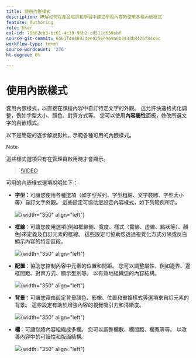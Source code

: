 ```yaml
---
title: 使用內嵌樣式
description: 瞭解如何在產品培訓和學習中建立學習內容時使用各種內嵌樣式
feature: Authoring
role: User
exl-id: 78b62eb3-bc61-4c39-96b2-c0511d659ebf
source-git-commit: 6a61f404892dee8256e969a0b3433b8425f84c6c
workflow-type: tm+mt
source-wordcount: '276'
ht-degree: 0%

---
```


# 使用內嵌樣式

套用內嵌樣式，以直接在課程內容中自訂特定文字的外觀。 這允許快速格式化調整，例如字型大小、顏色、對齊方式等。 您可以使用&#x200B;**內容屬性**&#x200B;面板，修改所選文字的內嵌樣式。

以下是簡短的逐步解說影片，示範各種可用的內嵌樣式。

>[!NOTE]
>
> 這些樣式選項只有在管理員啟用時才會顯示。


>[!VIDEO](https://video.tv.adobe.com/v/3469533/aem-guides-learning-content)


可用的內嵌樣式選項說明如下：

- **字型：**&#x200B;可讓您使用各種選項（如字型系列、字型粗細、文字裝飾、字型大小等）自訂文字外觀。 這些設定可協助您設定內容樣式，如下列範例所示。

  ![](assets/font-learning-content.png){width="350" align="left"}

- **框線**：可讓您使用選項(例如框線側、寬度、樣式（實線、虛線、點狀等）、顏色)來定義及自訂元素的框線。 這些設定可協助您透過視覺化方式分隔或反白顯示內容的特定區段。

  ![](assets/border-learning-content.png){width="350" align="left"}

- **配置**：協助您控制內容中元素的位置和間距。 您可以調整屬性，例如邊界、邊框間距、對齊方式、顯示型別等。 以有效地組織您的內容結構。

  ![](assets/layout-learning-content.png){width="350" align="left"}

- **背景**：可讓您藉由設定背景顏色、影像、位置和重複樣式等選項來自訂元素的背景。 這些設定有助於增強內容的視覺吸引力和清晰度。

  ![](assets/background-learning-content.png){width="350" align="left"}

- **欄**：可讓您將內容組織成多欄。 您可以調整欄數、欄間距、欄寬等等。 以改善內容中的可讀性和版面結構。

  ![](assets/column-learning-content.png){width="350" align="left"}
